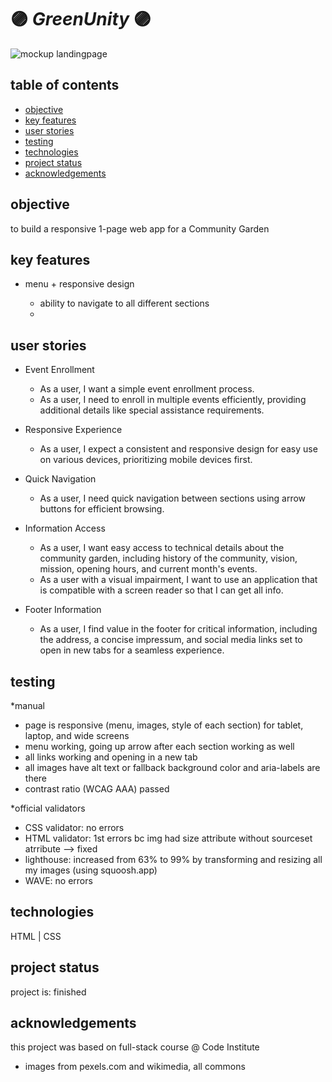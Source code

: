 # :purple_circle: *GreenUnity* :purple_circle:

![mockup landingpage](./img/readme-img/mockup_home.png?raw=true)

## table of contents

- [objective](#objective)
- [key features](#key-features)
- [user stories](#user-stories)
- [testing](#testing)
- [technologies](#technologies)
- [project status](#project-status)
- [acknowledgements](#acknowledgements)

## objective

to build a responsive 1-page web app for a Community Garden

## key features

- menu + responsive design 

  - ability to navigate to all different sections
  - 

## user stories
- Event Enrollment
  - As a user, I want a simple event enrollment process. 
  - As a user, I need to enroll in multiple events efficiently, providing additional details like special assistance requirements.

- Responsive Experience
  - As a user, I expect a consistent and responsive design for easy use on various devices, prioritizing mobile devices first.

- Quick Navigation
  - As a user, I need quick navigation between sections using arrow buttons for efficient browsing.

- Information Access
  - As a user, I want easy access to technical details about the community garden, including history of the community, vision, mission, opening hours, and current month's events.
  - As a user with a visual impairment, I want to use an application that is compatible with a screen reader so that I can get all info. 

- Footer Information
  - As a user, I find value in the footer for critical information, including the address, a concise impressum, and social media links set to open in new tabs for a seamless experience.


## testing

*manual

- page is responsive (menu, images, style of each section) for tablet, laptop, and wide screens
- menu working, going up arrow after each section working as well
- all links working and opening in a new tab
- all images have alt text or fallback background color and aria-labels are there
- contrast ratio (WCAG AAA) passed

*official validators

- CSS validator: no errors
- HTML validator: 1st errors bc img had size attribute without sourceset atrribute --> fixed
- lighthouse: increased from 63% to 99% by transforming and resizing all my images (using squoosh.app)
- WAVE: no errors

## technologies

HTML | CSS

## project status

project is: finished

## acknowledgements

this project was based on full-stack course @ Code Institute

- images from pexels.com and wikimedia, all commons
